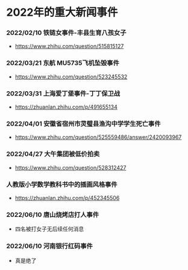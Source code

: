 # 2022年的重大新闻事件


### 2022/02/10 铁链女事件-丰县生育八孩女子
* https://www.zhihu.com/question/515815127

### 2022/03/21 东航 MU5735飞机坠毁事件
* https://www.zhihu.com/question/523245532

### 2022/03/31 上海爱丁堡事件-丁丁保卫战
* https://zhuanlan.zhihu.com/p/491655134

### 2022/04/01 安徽省宿州市灵璧县渔沟中学学生死亡事件
* https://www.zhihu.com/question/525559486/answer/2420093967

### 2022/04/27 大午集团被低价拍卖
* https://www.zhihu.com/question/528312427

### 人教版小学数学教科书中的插画风格事件
* https://zhuanlan.zhihu.com/p/452345506


### 2022/06/10 唐山烧烤店打人事件 
* 四名被打女子无后续任何消息

### 2022/06/10 河南银行红码事件
* 真是绝了

